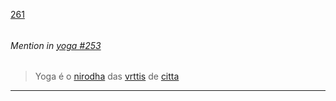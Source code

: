 [261](https://github.com/guilhermeprokisch/guilherme/issues/261) 
###### 




 ######  Mention in [yoga #253](yoga-#253)  
 > Yoga é o [nirodha](nirodha.md) das [vrttis](vrttis.md) de [citta](citta.md)

-------------------------------------------------------------------------------


